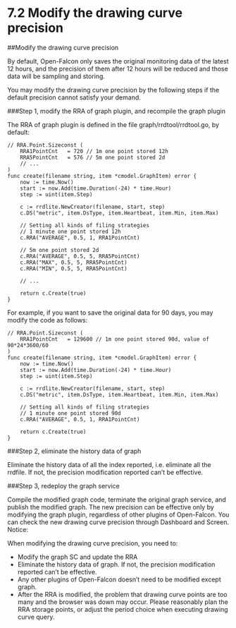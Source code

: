 # 7.2 Modify the drawing curve precision

##Modify the drawing curve precision

By default, Open-Falcon only saves the original monitoring data of the latest 12 hours, and the precision of them after 12 hours will be reduced and those data will be sampling and storing.

You may modify the drawing curve precision by the following steps if the default precision cannot satisfy your demand.

###Step 1, modify the RRA of graph plugin, and recompile the graph plugin 

The RRA of graph plugin is defined in the file graph/rrdtool/rrdtool.go, by default:
```
// RRA.Point.Sizeconst (
    RRA1PointCnt   = 720 // 1m one point stored 12h
    RRA5PointCnt   = 576 // 5m one point stored 2d
    // ...
)
func create(filename string, item *cmodel.GraphItem) error {
    now := time.Now()
    start := now.Add(time.Duration(-24) * time.Hour)
    step := uint(item.Step)

    c := rrdlite.NewCreator(filename, start, step)
    c.DS("metric", item.DsType, item.Heartbeat, item.Min, item.Max)

    // Setting all kinds of filing strategies
    // 1 minute one point stored 12h
    c.RRA("AVERAGE", 0.5, 1, RRA1PointCnt)

    // 5m one point stored 2d
    c.RRA("AVERAGE", 0.5, 5, RRA5PointCnt)
    c.RRA("MAX", 0.5, 5, RRA5PointCnt)
    c.RRA("MIN", 0.5, 5, RRA5PointCnt)

    // ...

    return c.Create(true)
}
```
For example, if you want to save the original data for 90 days, you may modify the code as follows:
```
// RRA.Point.Sizeconst (
    RRA1PointCnt   = 129600 // 1m one point stored 90d, value of 90*24*3600/60
)
func create(filename string, item *cmodel.GraphItem) error {
    now := time.Now()
    start := now.Add(time.Duration(-24) * time.Hour)
    step := uint(item.Step)

    c := rrdlite.NewCreator(filename, start, step)
    c.DS("metric", item.DsType, item.Heartbeat, item.Min, item.Max)

    // Setting all kinds of filing strategies
    // 1 minute one point stored 90d
    c.RRA("AVERAGE", 0.5, 1, RRA1PointCnt)

    return c.Create(true)
}
```

###Step 2, eliminate the history data of graph

Eliminate the history data of all the index reported, i.e. eliminate all the rrdfile. If not, the precision modification reported can’t be effective.

###Step 3, redeploy the graph service

Compile the modified graph code, terminate the original graph service, and publish the modified graph.
The new precision can be effective only by modifying the graph plugin, regardless of other plugins of Open-Falcon. You can check the new drawing curve precision through Dashboard and Screen. 
Notice:

When modifying the drawing curve precision, you need to:

* Modify the graph SC and update the RRA
* Eliminate the history data of graph. If not, the precision modification reported can’t be effective.
* Any other plugins of Open-Falcon doesn’t need to be modified except graph.
* After the RRA is modified, the problem that drawing curve points are too many and the browser was down may occur. Please reasonably plan the RRA storage points, or adjust the period choice when executing drawing curve query. 